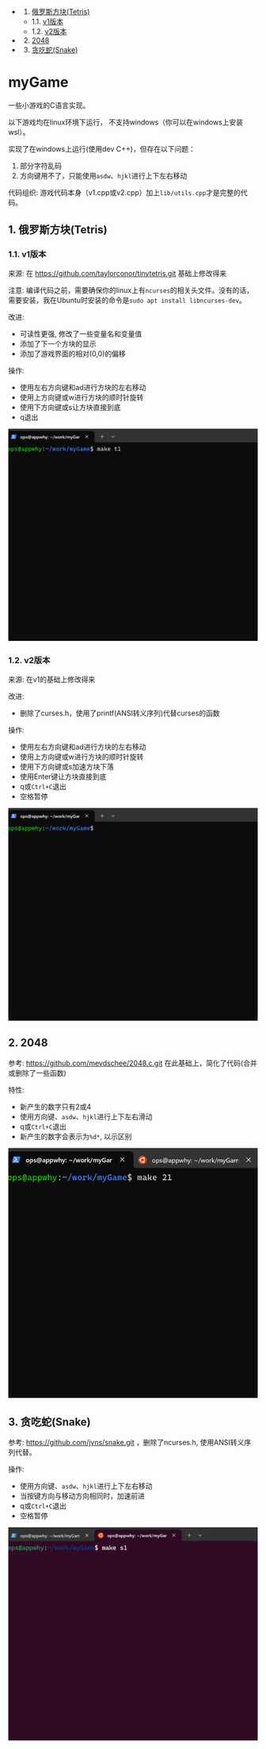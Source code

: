 <!-- vscode-markdown-toc -->
* 1. [俄罗斯方块(Tetris)](#Tetris)
	* 1.1. [v1版本](#v1)
	* 1.2. [v2版本](#v2)
* 2. [2048](#)
* 3. [贪吃蛇(Snake)](#Snake)

<!-- vscode-markdown-toc-config
	numbering=true
	autoSave=true
	/vscode-markdown-toc-config -->
<!-- /vscode-markdown-toc -->

# myGame
一些小游戏的C语言实现。

以下游戏均在linux环境下运行， 不支持windows（你可以在windows上安装wsl）。

实现了在windows上运行(使用dev C++)，但存在以下问题：
1. 部分字符乱码
1. 方向键用不了，只能使用`asdw`、`hjkl`进行上下左右移动

代码组织: 游戏代码本身（v1.cpp或v2.cpp）加上`lib/utils.cpp`才是完整的代码。


##  1. <a name='Tetris'></a>俄罗斯方块(Tetris)

###  1.1. <a name='v1'></a>v1版本
来源: 在 https://github.com/taylorconor/tinytetris.git 基础上修改得来

注意: 编译代码之前，需要确保你的linux上有`ncurses`的相关头文件。没有的话，需要安装，我在Ubuntu时安装的命令是`sudo apt install libncurses-dev`。

改进:
* 可读性更强, 修改了一些变量名和变量值
* 添加了下一个方块的显示
* 添加了游戏界面的相对(0,0)的偏移

操作:
* 使用左右方向键和ad进行方块的左右移动
* 使用上方向键或w进行方块的顺时针旋转
* 使用下方向键或s让方块直接到底
* q退出


![v1 版本 gif](img/tetris-v1.gif)


###  1.2. <a name='v2'></a>v2版本
来源: 在v1的基础上修改得来

改进:
* 删除了curses.h，使用了printf(ANSI转义序列)代替curses的函数


操作:
* 使用左右方向键和ad进行方块的左右移动
* 使用上方向键或w进行方块的顺时针旋转
* 使用下方向键或s加速方块下落
* 使用Enter键让方块直接到底
* q或`Ctrl+C`退出
* 空格暂停


![v2 版本 gif](img/tetris-v2.gif)


##  2. <a name=''></a>2048

参考: https://github.com/mevdschee/2048.c.git  在此基础上，简化了代码(合并或删除了一些函数)

特性:
* 新产生的数字只有2或4
* 使用方向键、`asdw`、`hjkl`进行上下左右滑动
* q或`Ctrl+C`退出
* 新产生的数字会表示为`%d*`, 以示区别

![v1 版本 2048](img/2048-v1.gif)

##  3. <a name='Snake'></a>贪吃蛇(Snake)

参考: https://github.com/jvns/snake.git ，删除了ncurses.h, 使用ANSI转义序列代替。

操作:
* 使用方向键、`asdw`、`hjkl`进行上下左右移动
* 当按键方向与移动方向相同时，加速前进
* q或`Ctrl+C`退出
* 空格暂停

![v1 版本 Sname](img/snake-v1.gif)